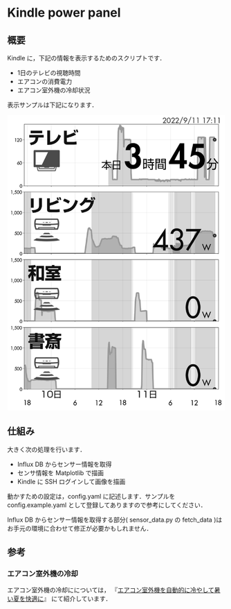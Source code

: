 # Kindle power panel

## 概要

Kindle に，下記の情報を表示するためのスクリプトです．

-   1日のテレビの視聴時間
-   エアコンの消費電力
-   エアコン室外機の冷却状況

表示サンプルは下記になります．

![表示サンプル](img/example.png)

## 仕組み

大きく次の処理を行います．

-   Influx DB からセンサー情報を取得
-   センサ情報を Matplotlib で描画
-   Kindle に SSH ログインして画像を描画

動かすための設定は，config.yaml に記述します．サンプルを config.example.yaml として登録してありますので参考にしてください．

Influx DB からセンサー情報を取得する部分( sensor_data.py の fetch_data )はお手元の環境に合わせて修正が必要かもしれません．


## 参考

### エアコン室外機の冷却

エアコン室外機の冷却にについては，
『[エアコン室外機を自動的に冷やして暑い夏を快適に](https://rabbit-note.com/2022/07/25/automatic-outdoor-unit-cooler/ "エアコン室外機を自動的に冷やして暑い夏を快適に")』
にて紹介しています．

